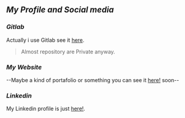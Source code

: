 ## *My Profile and Social media*

### *Gitlab*
Actually i use Gitlab see it [here](https://gitlab.com/u/Souki).
>Almost repository are Private anyway.

### *My Website*
--Maybe a kind of portafolio or something you can see it [here!](http://www.wenger.cl) soon--

### *Linkedin*
My Linkedin profile is just [here!](https://cl.linkedin.com/in/pwenger).
